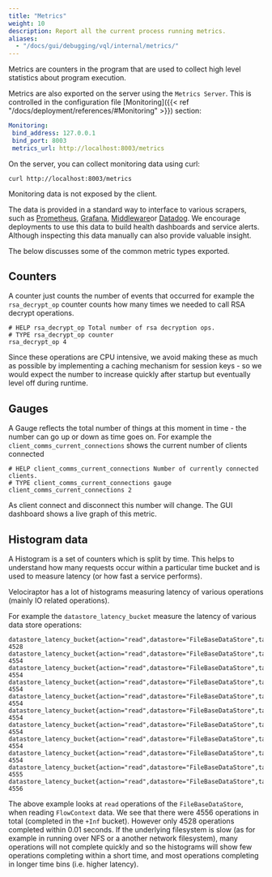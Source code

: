 ```yaml
---
title: "Metrics"
weight: 10
description: Report all the current process running metrics.
aliases:
  - "/docs/gui/debugging/vql/internal/metrics/"
---
```


Metrics are counters in the program that are used to collect high
level statistics about program execution.

Metrics are also exported on the server using the `Metrics
Server`. This is controlled in the configuration file [Monitoring]({{< ref "/docs/deployment/references/#Monitoring" >}})
section:

```yaml
Monitoring:
 bind_address: 127.0.0.1
 bind_port: 8003
 metrics_url: http://localhost:8003/metrics
```

On the server, you can collect monitoring data using curl:

```
curl http://localhost:8003/metrics
```

Monitoring data is not exposed by the client.

The data is provided in a standard way to interface to various
scrapers, such as
[Prometheus](https://github.com/prometheus/prometheus),
[Grafana](https://grafana.com/), [Middleware](https://middleware.io/)or
[Datadog](https://www.datadoghq.com/). We encourage deployments to use
this data to build health dashboards and service alerts. Although
inspecting this data manually can also provide valuable insight.

The below discusses some of the common metric types exported.

## Counters

A counter just counts the number of events that occurred for example
the `rsa_decrypt_op` counter counts how many times we needed to call
RSA decrypt operations.

```
# HELP rsa_decrypt_op Total number of rsa decryption ops.
# TYPE rsa_decrypt_op counter
rsa_decrypt_op 4
```

Since these operations are CPU intensive, we avoid making these as
much as possible by implementing a caching mechanism for session
keys - so we would expect the number to increase quickly after startup
but eventually level off during runtime.


## Gauges

A Gauge reflects the total number of things at this moment in time -
the number can go up or down as time goes on. For example the
`client_comms_current_connections` shows the current number of clients
connected

```
# HELP client_comms_current_connections Number of currently connected clients.
# TYPE client_comms_current_connections gauge
client_comms_current_connections 2
```

As client connect and disconnect this number will change. The GUI
dashboard shows a live graph of this metric.

## Histogram data

A Histogram is a set of counters which is split by time. This helps to
understand how many requests occur within a particular time bucket and
is used to measure latency (or how fast a service performs).

Velociraptor has a lot of histograms measuring latency of various
operations (mainly IO related operations).

For example the `datastore_latency_bucket` measure the latency of various data store operations:

```
datastore_latency_bucket{action="read",datastore="FileBaseDataStore",tag="FlowContext",le="0.01"} 4528
datastore_latency_bucket{action="read",datastore="FileBaseDataStore",tag="FlowContext",le="0.060000000000000005"} 4554
datastore_latency_bucket{action="read",datastore="FileBaseDataStore",tag="FlowContext",le="0.11000000000000001"} 4554
datastore_latency_bucket{action="read",datastore="FileBaseDataStore",tag="FlowContext",le="0.16000000000000003"} 4554
datastore_latency_bucket{action="read",datastore="FileBaseDataStore",tag="FlowContext",le="0.21000000000000002"} 4554
datastore_latency_bucket{action="read",datastore="FileBaseDataStore",tag="FlowContext",le="0.26"} 4554
datastore_latency_bucket{action="read",datastore="FileBaseDataStore",tag="FlowContext",le="0.31"} 4554
datastore_latency_bucket{action="read",datastore="FileBaseDataStore",tag="FlowContext",le="0.36"} 4554
datastore_latency_bucket{action="read",datastore="FileBaseDataStore",tag="FlowContext",le="0.41"} 4554
datastore_latency_bucket{action="read",datastore="FileBaseDataStore",tag="FlowContext",le="0.45999999999999996"} 4555
datastore_latency_bucket{action="read",datastore="FileBaseDataStore",tag="FlowContext",le="+Inf"} 4556
```

The above example looks at `read` operations of the
`FileBaseDataStore`, when reading `FlowContext` data. We see that
there were 4556 operations in total (completed in the `+Inf`
bucket). However only 4528 operations completed within 0.01
seconds. If the underlying filesystem is slow (as for example in
running over NFS or a another network filesystem), many operations
will not complete quickly and so the histograms will show few
operations completing within a short time, and most operations
completing in longer time bins (i.e. higher latency).
